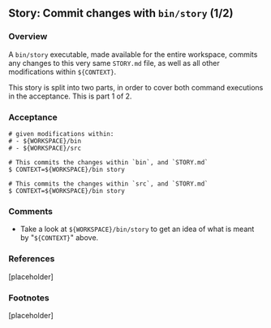 ## Story: Commit changes with `bin/story` (1/2)

### Overview

A `bin/story` executable, made available for the entire workspace, commits any changes to this very same `STORY.md` file, as well as all other modifications within `${CONTEXT}`.

This story is split into two parts, in order to cover both command executions in the acceptance. This is part 1 of 2.

### Acceptance

```shell
# given modifications within:
# - ${WORKSPACE}/bin
# - ${WORKSPACE}/src

# This commits the changes within `bin`, and `STORY.md`
$ CONTEXT=${WORKSPACE}/bin story

# This commits the changes within `src`, and `STORY.md`
$ CONTEXT=${WORKSPACE}/bin story
```

### Comments

- Take a look at `${WORKSPACE}/bin/story` to get an idea of what is meant by "`${CONTEXT}`" above.

### References

[placeholder]

### Footnotes

[placeholder]

